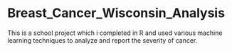 # Breast_Cancer_Wisconsin_Analysis

This is a school project which i completed in R and used various machine learning techniques to analyze and report the severity of cancer.
